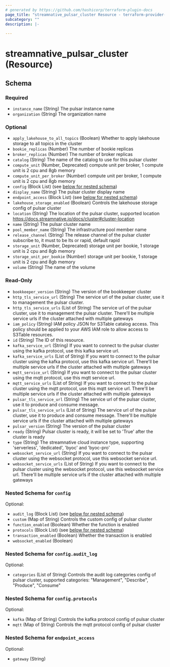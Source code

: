 ```yaml
---
# generated by https://github.com/hashicorp/terraform-plugin-docs
page_title: "streamnative_pulsar_cluster Resource - terraform-provider-streamnative"
subcategory: ""
description: |-
  
---
```


# streamnative_pulsar_cluster (Resource)





<!-- schema generated by tfplugindocs -->
## Schema

### Required

- `instance_name` (String) The pulsar instance name
- `organization` (String) The organization name

### Optional

- `apply_lakehouse_to_all_topics` (Boolean) Whether to apply lakehouse storage to all topics in the cluster
- `bookie_replicas` (Number) The number of bookie replicas
- `broker_replicas` (Number) The number of broker replicas
- `catalog` (String) The name of the catalog to use for this pulsar cluster
- `compute_unit` (Number, Deprecated) compute unit per broker, 1 compute unit is 2 cpu and 8gb memory
- `compute_unit_per_broker` (Number) compute unit per broker, 1 compute unit is 2 cpu and 8gb memory
- `config` (Block List) (see [below for nested schema](#nestedblock--config))
- `display_name` (String) The pulsar cluster display name
- `endpoint_access` (Block List) (see [below for nested schema](#nestedblock--endpoint_access))
- `lakehouse_storage_enabled` (Boolean) Controls the lakehouse storage config of pulsar cluster
- `location` (String) The location of the pulsar cluster, supported location https://docs.streamnative.io/docs/cluster#cluster-location
- `name` (String) The pulsar cluster name
- `pool_member_name` (String) The infrastructure pool member name
- `release_channel` (String) The release channel of the pulsar cluster subscribe to, it must to be lts or rapid, default rapid
- `storage_unit` (Number, Deprecated) storage unit per bookie, 1 storage unit is 2 cpu and 8gb memory
- `storage_unit_per_bookie` (Number) storage unit per bookie, 1 storage unit is 2 cpu and 8gb memory
- `volume` (String) The name of the volume

### Read-Only

- `bookkeeper_version` (String) The version of the bookkeeper cluster
- `http_tls_service_url` (String) The service url of the pulsar cluster, use it to management the pulsar cluster.
- `http_tls_service_urls` (List of String) The service url of the pulsar cluster, use it to management the pulsar cluster. There'll be multiple service urls if the cluster attached with multiple gateways
- `iam_policy` (String) IAM policy JSON for S3Table catalog access. This policy should be applied to your AWS IAM role to allow access to S3Table resources.
- `id` (String) The ID of this resource.
- `kafka_service_url` (String) If you want to connect to the pulsar cluster using the kafka protocol, use this kafka service url.
- `kafka_service_urls` (List of String) If you want to connect to the pulsar cluster using the kafka protocol, use this kafka service url. There'll be multiple service urls if the cluster attached with multiple gateways
- `mqtt_service_url` (String) If you want to connect to the pulsar cluster using the mqtt protocol, use this mqtt service url.
- `mqtt_service_urls` (List of String) If you want to connect to the pulsar cluster using the mqtt protocol, use this mqtt service url.  There'll be multiple service urls if the cluster attached with multiple gateways
- `pulsar_tls_service_url` (String) The service url of the pulsar cluster, use it to produce and consume message.
- `pulsar_tls_service_urls` (List of String) The service url of the pulsar cluster, use it to produce and consume message. There'll be multiple service urls if the cluster attached with multiple gateways
- `pulsar_version` (String) The version of the pulsar cluster
- `ready` (String) Pulsar cluster is ready, it will be set to 'True' after the cluster is ready
- `type` (String) The streamnative cloud instance type, supporting 'serverless', 'dedicated', 'byoc' and 'byoc-pro'
- `websocket_service_url` (String) If you want to connect to the pulsar cluster using the websocket protocol, use this websocket service url.
- `websocket_service_urls` (List of String) If you want to connect to the pulsar cluster using the websocket protocol, use this websocket service url. There'll be multiple service urls if the cluster attached with multiple gateways

<a id="nestedblock--config"></a>
### Nested Schema for `config`

Optional:

- `audit_log` (Block List) (see [below for nested schema](#nestedblock--config--audit_log))
- `custom` (Map of String) Controls the custom config of pulsar cluster
- `function_enabled` (Boolean) Whether the function is enabled
- `protocols` (Block List) (see [below for nested schema](#nestedblock--config--protocols))
- `transaction_enabled` (Boolean) Whether the transaction is enabled
- `websocket_enabled` (Boolean)

<a id="nestedblock--config--audit_log"></a>
### Nested Schema for `config.audit_log`

Optional:

- `categories` (List of String) Controls the audit log categories config of pulsar cluster, supported categories: "Management", "Describe", "Produce", "Consume"


<a id="nestedblock--config--protocols"></a>
### Nested Schema for `config.protocols`

Optional:

- `kafka` (Map of String) Controls the kafka protocol config of pulsar cluster
- `mqtt` (Map of String) Controls the mqtt protocol config of pulsar cluster



<a id="nestedblock--endpoint_access"></a>
### Nested Schema for `endpoint_access`

Optional:

- `gateway` (String)
